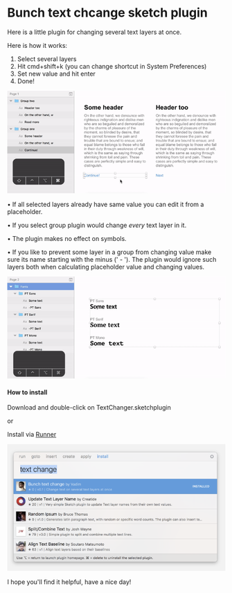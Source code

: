 # Bunch text chcange sketch plugin

Here is a little plugin for changing several text layers at once.

Here is how it works:
1. Select several layers
2. Hit cmd+shift+k (you can change shortcut in System Preferences)
3. Set new value and hit enter
4. Done!

![Example1](/screenshots/example1.gif)

• If all selected layers already have same value you can edit it from a placeholder.

• If you select group plugin would change *every* text layer in it.

• The plugin makes no effect on symbols.

• If you like to prevent some layer in a group from changing value make sure its name starting with the minus (' - '). The plugin would ignore such layers both when calculating placeholder value and changing values.

![Example2](/screenshots/example2.gif)

#### How to install

Download and double-click on  TextChanger.sketchplugin

or

Install via [Runner](http://sketchrunner.com/)

![Example3](/screenshots/runner_install.png)

I hope you'll find it helpful,
have a nice day!
